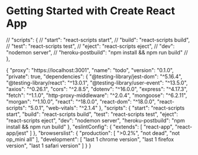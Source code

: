 # Getting Started with Create React App

// "scripts": {
// "start": "react-scripts start",
// "build": "react-scripts build",
// "test": "react-scripts test",
// "eject": "react-scripts eject",
// "dev": "nodemon server",
// "heroku-postbuild": "npm install && npm run build"
// },

{
"proxy": "https://localhost:3001",
"name": "todo",
"version": "0.1.0",
"private": true,
"dependencies": {
"@testing-library/jest-dom": "^5.16.4",
"@testing-library/react": "^13.0.1",
"@testing-library/user-event": "^13.5.0",
"axios": "^0.26.1",
"cors": "^2.8.5",
"dotenv": "^16.0.0",
"express": "^4.17.3",
"fetch": "^1.1.0",
"http-proxy-middleware": "^2.0.4",
"mongoose": "^6.2.11",
"morgan": "^1.10.0",
"react": "^18.0.0",
"react-dom": "^18.0.0",
"react-scripts": "5.0.1",
"web-vitals": "^2.1.4"
},
"scripts": {
"start": "react-scripts start",
"build": "react-scripts build",
"test": "react-scripts test",
"eject": "react-scripts eject",
"dev": "nodemon server",
"heroku-postbuild": "npm install && npm run build"
},
"eslintConfig": {
"extends": [
"react-app",
"react-app/jest"
]
},
"browserslist": {
"production": [
">0.2%",
"not dead",
"not op_mini all"
],
"development": [
"last 1 chrome version",
"last 1 firefox version",
"last 1 safari version"
]
}
}
